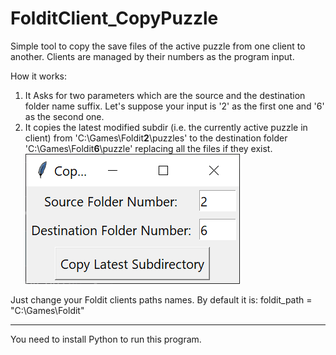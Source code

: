 # FolditClient_CopyPuzzle
Simple tool to copy the save files of the active puzzle from one client to another. Clients are managed by their numbers as the program input.

How it works:
1) It Asks for two parameters which are the source and the destination folder name suffix. Let's suppose your input is '2' as the first one and '6' as the second one.
2) It copies the latest modified subdir (i.e. the currently active puzzle in client) from 'C:\Games\Foldit**2**\puzzles\'  to the destination folder 'C:\Games\Foldit**6**\puzzle\' replacing all the files if they exist.
![alt text](https://github.com/sercatp/FolditClient_copy/blob/main/screenshot.png)

Just change your Foldit clients paths names. By default it is:
foldit_path = "C:\Games\Foldit"

---
You need to install Python to run this program.
